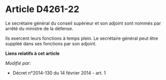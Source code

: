 # Article D4261-22

Le secrétaire général du conseil supérieur et son adjoint sont nommés par arrêté du ministre de la défense. 

Ils exercent leurs fonctions à temps plein. Le secrétaire général peut être suppléé dans ses fonctions par son adjoint.

**Liens relatifs à cet article**

_Modifié par_:

  - Décret n°2014-130 du 14 février 2014 - art. 1

